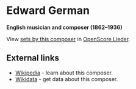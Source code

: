 
# Edward German

__English musician and composer (1862–1936)__

View [sets by this composer] in [OpenScore Lieder].

[sets by this composer]: https://musescore.com/openscore-lieder-corpus/sets?order=title&text=German,+Edward
[OpenScore Lieder]: https://musescore.com/openscore-lieder-corpus

## External links

- [Wikipedia] - learn about this composer.
- [Wikidata] - get data about this composer.

[Wikipedia]: https://en.wikipedia.org/wiki/Edward_German
[Wikidata]: https://www.wikidata.org/wiki/Q2355124

